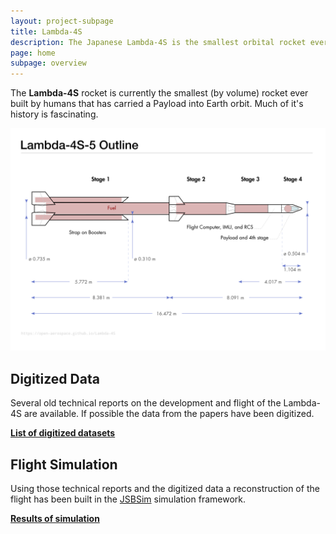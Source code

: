 ```yaml
---
layout: project-subpage
title: Lambda-4S
description: The Japanese Lambda-4S is the smallest orbital rocket ever launched.
page: home
subpage: overview
---
```


The **Lambda-4S** rocket is currently the smallest (by volume) rocket ever built by humans that has carried a Payload into Earth orbit. Much of it's history is fascinating.

![Overview drawing](mechanical/L-4S_overview.svg)



## Digitized Data

Several old technical reports on the development and flight of the Lambda-4S are available. If possible the data from the papers have been digitized.

**[List of digitized datasets](data)**



## Flight Simulation

Using those technical reports and the digitized data a reconstruction of the flight has been built in the [JSBSim][jsbsim] simulation framework.

**[Results of simulation](simulation)**


[jsbsim]: http://jsbsim.sourceforge.net/
